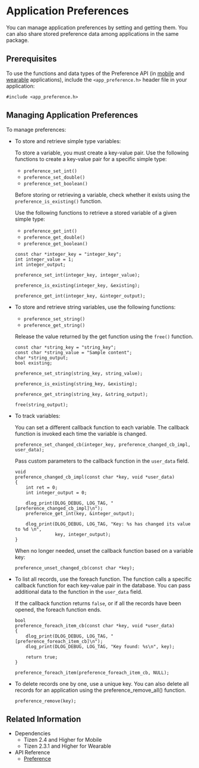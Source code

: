 # Application Preferences


You can manage application preferences by setting and getting them. You can also share stored preference data among applications in the same package.

## Prerequisites

To use the functions and data types of the Preference API (in [mobile](../../api/mobile/latest/group__CAPI__PREFERENCE__MODULE.html) and [wearable](../../api/wearable/latest/group__CAPI__PREFERENCE__MODULE.html) applications), include the `<app_preference.h>` header file in your application:

```
#include <app_preference.h>
```

## Managing Application Preferences

To manage preferences:

- To store and retrieve simple type variables:

  To store a variable, you must create a key-value pair. Use the following functions to create a key-value pair for a specific simple type:

  - `preference_set_int()`
  - `preference_set_double()`
  - `preference_set_boolean()`

  Before storing or retrieving a variable, check whether it exists using the `preference_is_existing()` function.

  Use the following functions to retrieve a stored variable of a given simple type:

  - `preference_get_int()`
  - `preference_get_double()`
  - `preference_get_boolean()`

  ```
  const char *integer_key = "integer_key";
  int integer_value = 1;
  int integer_output;

  preference_set_int(integer_key, integer_value);

  preference_is_existing(integer_key, &existing);

  preference_get_int(integer_key, &integer_output);
  ```

- To store and retrieve string variables, use the following functions:

  - `preference_set_string()`
  - `preference_get_string()`

  Release the value returned by the get function using the `free()` function.

  ```
  const char *string_key = "string_key";
  const char *string_value = "Sample content";
  char *string_output;
  bool existing;

  preference_set_string(string_key, string_value);

  preference_is_existing(string_key, &existing);

  preference_get_string(string_key, &string_output);

  free(string_output);
  ```

- To track variables:

  You can set a different callback function to each variable. The callback function is invoked each time the variable is changed.

  ```
  preference_set_changed_cb(integer_key, preference_changed_cb_impl, user_data);
  ```

  Pass custom parameters to the callback function in the `user_data` field.

  ```
  void
  preference_changed_cb_impl(const char *key, void *user_data)
  {
      int ret = 0;
      int integer_output = 0;

      dlog_print(DLOG_DEBUG, LOG_TAG, "[preference_changed_cb_impl]\n");
      preference_get_int(key, &integer_output);

      dlog_print(DLOG_DEBUG, LOG_TAG, "Key: %s has changed its value to %d \n",
                 key, integer_output);
  }
  ```

  When no longer needed, unset the callback function based on a variable key:

  ```
  preference_unset_changed_cb(const char *key);
  ```

- To list all records, use the foreach function. The function calls a specific callback function for each key-value pair in the database. You can pass additional data to the function in the `user_data` field.

  If the callback function returns `false`, or if all the records have been opened, the foreach function ends.

   ```
   bool
   preference_foreach_item_cb(const char *key, void *user_data)
   {
       dlog_print(DLOG_DEBUG, LOG_TAG, "[preference_foreach_item_cb]\n");
       dlog_print(DLOG_DEBUG, LOG_TAG, "Key found: %s\n", key);

       return true;
   }

   preference_foreach_item(preference_foreach_item_cb, NULL);
   ```

- To delete records one by one, use a unique key. You can also delete all records for an application using the preference_remove_all() function.

  ```
  preference_remove(key);
  ```

## Related Information
- Dependencies
  - Tizen 2.4 and Higher for Mobile
  - Tizen 2.3.1 and Higher for Wearable
- API Reference
  - [Preference](../../api/common/latest/group__CAPI__PREFERENCE__MODULE.html)
